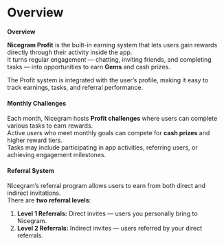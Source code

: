 # Overview

**Overview**

**Nicegram Profit** is the built-in earning system that lets users gain rewards directly through their activity inside the app.\
It turns regular engagement — chatting, inviting friends, and completing tasks — into opportunities to earn **Gems** and cash prizes.

The Profit system is integrated with the user’s profile, making it easy to track earnings, tasks, and referral performance.

#### **Monthly Challenges**

Each month, Nicegram hosts **Profit challenges** where users can complete various tasks to earn rewards.\
Active users who meet monthly goals can compete for **cash prizes** and higher reward tiers.\
Tasks may include participating in app activities, referring users, or achieving engagement milestones.

#### **Referral System**

Nicegram’s referral program allows users to earn from both direct and indirect invitations.\
There are **two referral levels**:

1. **Level 1 Referrals:** Direct invites — users you personally bring to Nicegram.
2. **Level 2 Referrals:** Indirect invites — users referred by your direct referrals.

